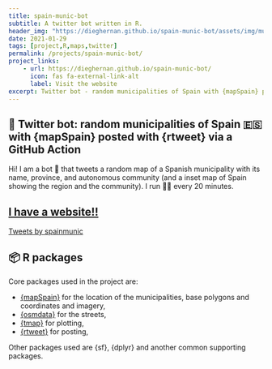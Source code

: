 ```yaml
---
title: spain-munic-bot 
subtitle: A twitter bot written in R.
header_img: "https://dieghernan.github.io/spain-munic-bot/assets/img/munic-streets.png"
date: 2021-01-29
tags: [project,R,maps,twitter]
permalink: /projects/spain-munic-bot/
project_links:
    - url: https://dieghernan.github.io/spain-munic-bot/
      icon: fas fa-external-link-alt
      label: Visit the website
excerpt: Twitter bot - random municipalities of Spain with {mapSpain} posted with {rtweet} via a GitHub Action
---
```


## 🤖 Twitter bot: random municipalities of Spain 🇪🇸 with {mapSpain} posted with {rtweet} via a GitHub Action

Hi! I am a bot 🤖 that tweets a random map of a Spanish municipality with its name, province, and autonomous community (and a inset map of Spain showing the region and the community). I run 🏃‍♀️ every 20 minutes.

## [I have a website!!](https://dieghernan.github.io/spain-munic-bot/)


<a class="twitter-timeline" data-height="550" href="https://twitter.com/spainmunic?ref_src=twsrc%5Etfw">Tweets by spainmunic</a> <script async src="https://platform.twitter.com/widgets.js" charset="utf-8"></script>

## 📦 R packages

Core packages used in the project are:

- [{mapSpain}](https://ropenspain.github.io/mapSpain/) for the location of the municipalities, base polygons and coordinates and imagery,
- [{osmdata}](https://docs.ropensci.org/osmdata/) for the streets,
- [{tmap}](https://mtennekes.github.io/tmap/) for plotting,
- [{rtweet}](https://docs.ropensci.org/rtweet/) for posting,

Other packages used are {sf}, {dplyr} and another common supporting packages. 


